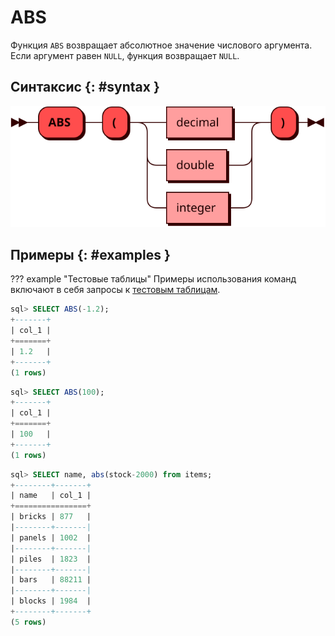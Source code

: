 # ABS

Функция `ABS` возвращает абсолютное значение числового аргумента.
Если аргумент равен `NULL`, функция возвращает `NULL`.

## Синтаксис {: #syntax }

![ABS](../../images/ebnf/abs.svg)

## Примеры {: #examples }

??? example "Тестовые таблицы"
    Примеры использования команд включают в себя запросы к [тестовым
    таблицам](../legend.md).


```sql title="Функция ABS возвращает абсолютное значение аргумента"
sql> SELECT ABS(-1.2);
+-------+
| col_1 |
+=======+
| 1.2   |
+-------+
(1 rows)
```

```sql title="Функция ABS возвращает аргумент, если аргумент положительный"
sql> SELECT ABS(100);
+-------+
| col_1 |
+=======+
| 100   |
+-------+
(1 rows)
```

```sql title="Функция ABS над колонкой таблицы items"
sql> SELECT name, abs(stock-2000) from items;
+--------+-------+
| name   | col_1 |
+================+
| bricks | 877   |
|--------+-------|
| panels | 1002  |
|--------+-------|
| piles  | 1823  |
|--------+-------|
| bars   | 88211 |
|--------+-------|
| blocks | 1984  |
+--------+-------+
(5 rows)
```
